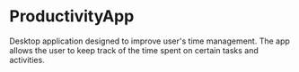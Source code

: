 # ProductivityApp

Desktop application designed to improve user's time management. The app allows the user to keep track of the time spent on certain
tasks and activities. 

